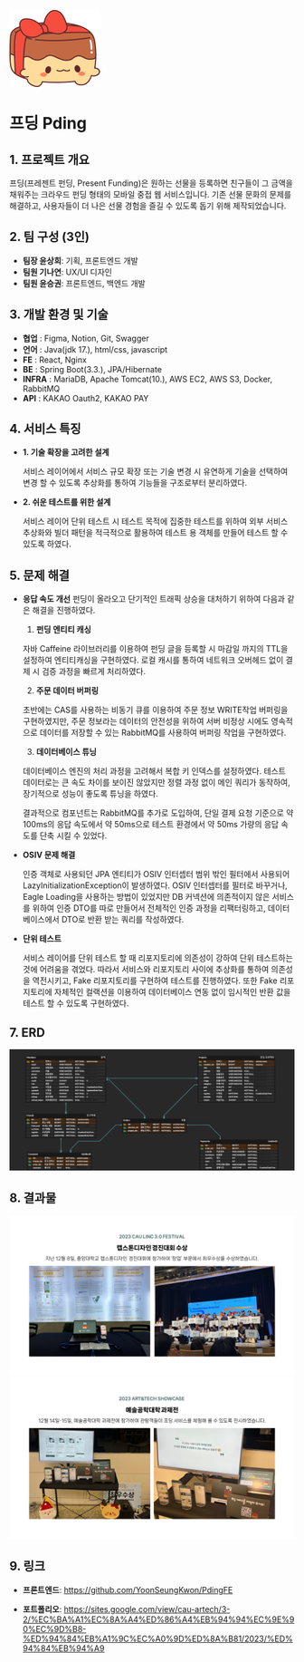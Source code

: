 ![로고](https://github.com/YoonSeungKwon/Capstone1/blob/master/pding4.png)
# 프딩 Pding

## 1. 프로젝트 개요 
  프딩(프레젠트 펀딩, Present Funding)은 원하는 선물을 등록하면 친구들이 그 금액을 채워주는 크라우드 펀딩 형태의 모바일 중접 웹 서비스입니다.
  기존 선물 문화의 문제를 해결하고, 사용자들이 더 나은 선물 경험을 즐길 수 있도록 돕기 위해 제작되었습니다.

## 2. 팀 구성 (3인)
  + **팀장 윤상희**: 기획, 프론트엔드 개발
  + **팀원 기나연**: UX/UI 디자인
  + **팀원 윤승권**: 프론트엔드, 백엔드 개발 

 ## 3. 개발 환경 및 기술
  + **협업** :     Figma, Notion, Git, Swagger
  + **언어** :     Java(jdk 17.), html/css, javascript
  + **FE** :       React, Nginx
  + **BE** :       Spring Boot(3.3.), JPA/Hibernate
  + **INFRA** :    MariaDB, Apache Tomcat(10.), AWS EC2, AWS S3, Docker, RabbitMQ
  + **API** :      KAKAO Oauth2, KAKAO PAY

 ## 4. 서비스 특징

  - **1. 기술 확장을 고려한 설계**
    
    서비스 레이어에서 서비스 규모 확장 또는 기술 변경 시 유연하게 기술을 선택하여 변경 할 수 있도록 추상화를 통하여
     기능들을 구조로부터 분리하였다.  

    
   - **2. 쉬운 테스트를 위한 설계**
    
      서비스 레이어 단위 테스트 시 테스트 목적에 집중한 테스트를 위하여 외부 서비스 추상화와 빌더 패턴을 적극적으로
     활용하여 테스트 용 객체를 만들어 테스트 할 수  있도록 하였다.


## 5. 문제 해결

  - **응답 속도 개선**
    펀딩이 올라오고 단기적인 트래픽 상승을 대처하기 위하여 다음과 같은 해결을 진행하였다.
    
    1. **펀딩 엔티티 캐싱**
    
      자바 Caffeine 라이브러리를 이용하여 펀딩 글을 등록할 시 마감일 까지의 TTL을 설정하여 엔티티캐싱을 구현하였다.
      로컬 캐시를 통하여 네트워크 오버헤드 없이 결제 시 검증 과정을 빠르게 처리하였다.  

    2. **주문 데이터 버퍼링**
    
      초반에는 CAS를 사용하는 비동기 큐를 이용하여 주문 정보 WRITE작업 버퍼링을 구현하였지만, 주문 정보라는 데이터의
      안전성을 위하여 서버 비정상 시에도 영속적으로 데이터를 저장할 수 있는 RabbitMQ를 사용하여 버퍼링 작업을 구현하였다.
    
    3. **데이터베이스 튜닝**
    
      데이터베이스 엔진의 처리 과정을 고려해서 복합 키 인덱스를 설정하였다. 테스트 데이터로는 큰 속도 차이를 보이진 않았지만
      정렬 과정 없이 메인 쿼리가 동작하여, 장기적으로 성능이 좋도록 튜닝을 하였다.

      결과적으로 컴포넌트는 RabbitMQ를 추가로 도입하여, 단일 결제 요청 기준으로 약 100ms의 응답 속도에서
      약 50ms으로 테스트 환경에서 약 50ms 가량의 응답 속도를 단축 시킬 수 있었다.

    
- **OSIV 문제 해결**
    
    인증 객체로 사용되던 JPA 엔티티가 OSIV 인터셉터 범위 밖인 필터에서 사용되어 LazyInitializationException이 발생하였다.
    OSIV 인터셉터를 필터로 바꾸거나, Eagle Loading을 사용하는 방법이 있었지만 DB 커넥션에 의존적이지 않은 서비스를 위하여
    인증 DTO를 따로 만들어서 전체적인 인증 과정을 리팩터링하고, 데이터베이스에서 DTO로 반환 받는 쿼리를 작성하였다.  


- **단위 테스트**

    서비스 레이어를 단위 테스트 할 때 리포지토리에 의존성이 강하여 단위 테스트하는 것에 어려움을 겪었다.
    따라서 서비스와 리포지토리 사이에 추상화를 통하여 의존성을 역전시키고, Fake 리포지토리를 구현하여 테스트를 진행하였다.
    또한 Fake 리포지토리에 자체적인 컬랙션을 이용하여 데이터베이스 연동 없이 임시적인 반환 값을 테스트 할 수 있도록 구현하였다.





## 7. ERD
![데이터베이스](https://github.com/YoonSeungKwon/Capstone1/blob/master/pding3.png)

## 8. 결과물

![경진대회](https://github.com/YoonSeungKwon/Capstone1/blob/master/pding6.png)
![과제전](https://github.com/YoonSeungKwon/Capstone1/blob/master/pding7.png)

## 9. 링크
+ **프론트엔드**: <https://github.com/YoonSeungKwon/PdingFE>


+ **포트폴리오**: <https://sites.google.com/view/cau-artech/3-2/%EC%BA%A1%EC%8A%A4%ED%86%A4%EB%94%94%EC%9E%90%EC%9D%B8-%ED%94%84%EB%A1%9C%EC%A0%9D%ED%8A%B81/2023/%ED%94%84%EB%94%A9>

